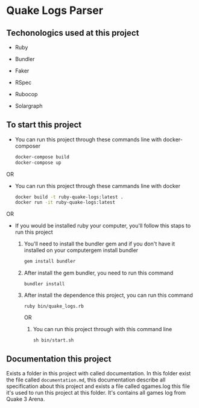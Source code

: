 # Quake Logs Parser

## Techonologics used at this project

* Ruby
* Bundler

* Faker
* RSpec

* Rubocop
* Solargraph

## To start this project

* You can run this project through these commands line with docker-composer

  ```bash
  docker-compose build
  docker-compose up
  ```

OR

* You can run this project through these cammands line with docker

  ```bash
  docker build -t ruby-quake-logs:latest .
  docker run -it ruby-quake-logs:latest
  ```

OR

* If you would be installed ruby your computer, you'll follow this staps to run this project

  1. You'll need to install the bundler gem and if you don't have it installed on your computergem install bundler

     ```bash
     gem install bundler
     ```
  2. After install the gem bundler, you need to run this command

     ```
     bundler install
     ```
  3. After install the dependence this project, you can run this command

     ```
     ruby bin/quake_logs.rb
     ```

     OR

     1. You can run this project through with this command line

        ```
        sh bin/start.sh
        ```

## Documentation this project

Exists a folder in this project with called documentation. In this folder exist the file called `documentation.md`, this documentation describe all specification about this project and exists a file called qgames.log this file it's used to run this project at this folder. It's contains all games log from Quake 3 Arena.
